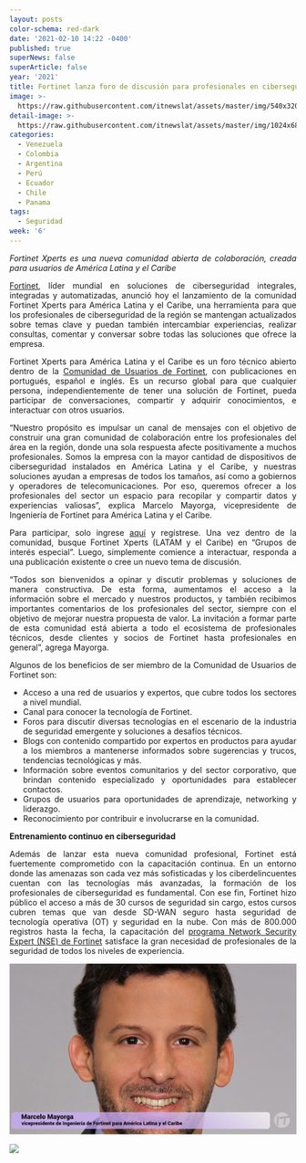 ```yaml
---
layout: posts
color-schema: red-dark
date: '2021-02-10 14:22 -0400'
published: true
superNews: false
superArticle: false
year: '2021'
title: Fortinet lanza foro de discusión para profesionales en ciberseguridad
image: >-
  https://raw.githubusercontent.com/itnewslat/assets/master/img/540x320/Marcelo-Mayorga-p.jpg
detail-image: >-
  https://raw.githubusercontent.com/itnewslat/assets/master/img/1024x680/Marcelo-Mayorga-g.jpg
categories:
  - Venezuela
  - Colombia
  - Argentina
  - Perú
  - Ecuador
  - Chile
  - Panama
tags:
  - Seguridad
week: '6'
---
```


<p style="text-align: justify;"><em>Fortinet Xperts es una nueva comunidad abierta de colaboración, creada para usuarios de América Latina y el Caribe</em></p>
<p style="text-align: justify;"><a href="https://www.fortinet.com/br">Fortinet</a>, líder mundial en soluciones de ciberseguridad integrales, integradas y automatizadas, anunció hoy el lanzamiento de la comunidad Fortinet Xperts para América Latina y el Caribe, una herramienta para que los profesionales de ciberseguridad de la región se mantengan actualizados sobre temas clave y puedan también intercambiar experiencias, realizar consultas, comentar y conversar sobre todas las soluciones que ofrece la empresa.</p>
<p style="text-align: justify;">Fortinet Xperts para América Latina y el Caribe es un foro técnico abierto dentro de la <a href="https://fusecommunity.fortinet.com/">Comunidad de Usuarios de Fortinet</a>, con publicaciones en portugués, español e inglés. Es un recurso global para que cualquier persona, independientemente de tener una solución de Fortinet, pueda participar de conversaciones, compartir y adquirir conocimientos, e interactuar con otros usuarios.</p>
<p style="text-align: justify;">“Nuestro propósito es impulsar un canal de mensajes con el objetivo de construir una gran comunidad de colaboración entre los profesionales del área en la región, donde una sola respuesta afecte positivamente a muchos profesionales. Somos la empresa con la mayor cantidad de dispositivos de ciberseguridad instalados en América Latina y el Caribe, y nuestras soluciones ayudan a empresas de todos los tamaños, así como a gobiernos y operadores de telecomunicaciones. Por eso, queremos ofrecer a los profesionales del sector un espacio para recopilar y compartir datos y experiencias valiosas”, explica Marcelo Mayorga, vicepresidente de Ingeniería de Fortinet para América Latina y el Caribe.</p>
<p style="text-align: justify;">Para participar, solo ingrese <a href="https://fusecommunity.fortinet.com/">aquí</a> y regístrese. Una vez dentro de la comunidad, busque Fortinet Xperts (LATAM y el Caribe) en “Grupos de interés especial”. Luego, simplemente comience a interactuar, responda a una publicación existente o cree un nuevo tema de discusión.</p>
<p style="text-align: justify;">“Todos son bienvenidos a opinar y discutir problemas y soluciones de manera constructiva. De esta forma, aumentamos el acceso a la información sobre el mercado y nuestros productos, y también recibimos importantes comentarios de los profesionales del sector, siempre con el objetivo de mejorar nuestra propuesta de valor. La invitación a formar parte de esta comunidad está abierta a todo el ecosistema de profesionales técnicos, desde clientes y socios de Fortinet hasta profesionales en general”, agrega Mayorga.</p>
<p style="text-align: justify;">Algunos de los beneficios de ser miembro de la Comunidad de Usuarios de Fortinet son:</p>

<ul style="text-align: justify;">
	<li>Acceso a una red de usuarios y expertos, que cubre todos los sectores a nivel mundial.</li>
	<li>Canal para conocer la tecnología de Fortinet.</li>
	<li>Foros para discutir diversas tecnologías en el escenario de la industria de seguridad emergente y soluciones a desafíos técnicos.</li>
	<li>Blogs con contenido compartido por expertos en productos para ayudar a los miembros a mantenerse informados sobre sugerencias y trucos, tendencias tecnológicas y más.</li>
	<li>Información sobre eventos comunitarios y del sector corporativo, que brindan contenido especializado y oportunidades para establecer contactos.</li>
	<li>Grupos de usuarios para oportunidades de aprendizaje, networking y liderazgo.</li>
	<li>Reconocimiento por contribuir e involucrarse en la comunidad.</li>
</ul>
<p style="text-align: justify;"><strong>Entrenamiento continuo en ciberseguridad</strong></p>
<p style="text-align: justify;">Además de lanzar esta nueva comunidad profesional, Fortinet está fuertemente comprometido con la capacitación continua. En un entorno donde las amenazas son cada vez más sofisticadas y los ciberdelincuentes cuentan con las tecnologías más avanzadas, la formación de los profesionales de ciberseguridad es fundamental. Con ese fin, Fortinet hizo público el acceso a más de 30 cursos de seguridad sin cargo, estos cursos cubren temas que van desde SD-WAN seguro hasta seguridad de tecnología operativa (OT) y seguridad en la nube. Con más de 800.000 registros hasta la fecha, la capacitación del <a href="https://www.fortinet.com/lat/training/cybersecurity-professionals?utm_source=pr&amp;utm_medium=campaign&amp;utm_campaign=Freetraininginitiative">programa Network Security Expert (NSE) de Fortinet</a> satisface la gran necesidad de profesionales de la seguridad de todos los niveles de experiencia.</p>

![](https://raw.githubusercontent.com/itnewslat/assets/master/img/540x320/Marcelo-Mayorga-p.jpg)


<img src="https://tracker.metricool.com/c3po.jpg?hash=56f88a41e39ab42c063cc51676587a04"/>